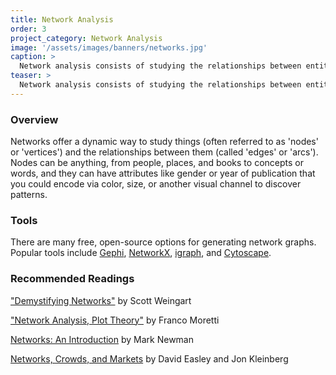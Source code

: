 ```yaml
---
title: Network Analysis
order: 3
project_category: Network Analysis
image: '/assets/images/banners/networks.jpg'
caption: >
  Network analysis consists of studying the relationships between entities. Read more about network analysis methods and resources below.
teaser: >
  Network analysis consists of studying the relationships between entities. Click to read more about network analysis methods and resources.
---
```


<h3 class='subheading'>Overview</h3>

Networks offer a dynamic way to study things (often referred to as 'nodes' or 'vertices') and the relationships between them (called 'edges' or 'arcs'). Nodes can be anything, from people, places, and books to concepts or words, and they can have attributes like gender or year of publication that you could encode via color, size, or another visual channel to discover patterns. 

<h3 class='subheading'>Tools</h3>

There are many free, open-source options for generating network graphs. Popular tools include [Gephi]('https://gephi.org/'), [NetworkX](https://networkx.github.io/documentation/networkx-1.10/tutorial/index.html), [igraph](http://igraph.org/), and [Cytoscape](http://www.cytoscape.org/?gclid=EAIaIQobChMIqJvh7YKj1wIV6LztCh3v8Q0DEAAYASAAEgLDmvD_BwE).

<h3 class='subheading'>Recommended Readings</h3>

["Demystifying Networks"](http://www.scottbot.net/HIAL/index.html@p=6279.html) by Scott Weingart

["Network Analysis, Plot Theory"](https://newleftreview.org/II/68/franco-moretti-network-theory-plot-analysis) by Franco Moretti

[Networks: An Introduction](https://www.amazon.com/Networks-Introduction-Mark-Newman/dp/0199206651) by Mark Newman

[Networks, Crowds, and Markets](https://www.cs.cornell.edu/home/kleinber/networks-book/) by David Easley and Jon Kleinberg